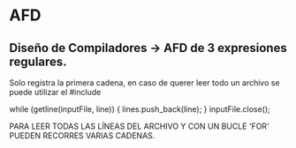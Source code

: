 <h1> AFD </h1>

## Diseño de Compiladores -> AFD de 3 expresiones regulares.
  Solo registra la primera cadena, en caso de querer leer todo un archivo se puede utilizar el #include <vector>

 while (getline(inputFile, line)) {
 lines.push_back(line);
 }
 inputFile.close();

PARA LEER TODAS LAS LÍNEAS DEL ARCHIVO Y CON UN BUCLE 'FOR' PUEDEN RECORRES VARIAS CADENAS.
